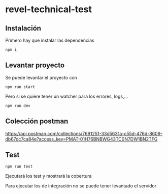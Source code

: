 # revel-technical-test

## Instalación

Primero hay que instalar las dependencias

```
npm i
```

## Levantar proyecto

Se puede levantar el proyecto con 
```
npm run start
```

Pero si se quiere tener un watcher para los errores, logs,...
```
npm run dev
```

## Colección postman

https://api.postman.com/collections/7691251-33d5631a-c55d-476d-8609-db67dc7ca84e?access_key=PMAT-01H76BNBWG43TC0N7DW1BN2TFG

## Test

```
npm run test
```

Ejecutará los test y mostrará la cobertura

Para ejecutar los de integración no se puede tener levantado el servidor